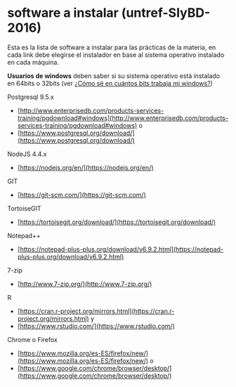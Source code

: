 # software a instalar (untref-SIyBD-2016)

Esta es la lista de software a instalar para las prácticas de la materia, 
en cada link debe elegirse el instalador en base al sistema operativo instalado en cada máquina. 

**Usuarios de windows** deben saber si su sistema operativo está instalado en 64bits o 32bits 
(ver [¿Cómo sé en cuántos bits trabaja mi windows?](detectar-windows.md#cómo-sé-en-cuántos-bits-trabaja-mi-windows))

Postgresql 9.5.x  
   * [http://www.enterprisedb.com/products-services-training/pgdownload#windows](http://www.enterprisedb.com/products-services-training/pgdownload#windows)  o
   * [https://www.postgresql.org/download/](https://www.postgresql.org/download/)

NodeJS 4.4.x
   * [https://nodejs.org/en/](https://nodejs.org/en/)

GIT
   * [https://git-scm.com/](https://git-scm.com/)

TortoiseGIT
   * [https://tortoisegit.org/download/](https://tortoisegit.org/download/)

Notepad++
   * [https://notepad-plus-plus.org/download/v6.9.2.html](https://notepad-plus-plus.org/download/v6.9.2.html)

7-zip
   * [http://www.7-zip.org/](http://www.7-zip.org/)

R
   * [https://cran.r-project.org/mirrors.html](https://cran.r-project.org/mirrors.html) y 
   * [https://www.rstudio.com/](https://www.rstudio.com/)

Chrome o Firefox
   * [https://www.mozilla.org/es-ES/firefox/new/](https://www.mozilla.org/es-ES/firefox/new/) o
   * [https://www.google.com/chrome/browser/desktop/](https://www.google.com/chrome/browser/desktop/)